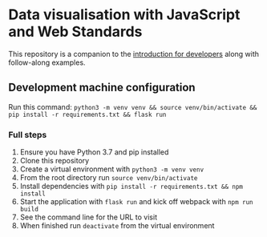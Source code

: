 # Data visualisation with JavaScript and Web Standards

This repository is a companion to the [introduction for developers](https://docs.google.com/presentation/d/1H8UbPesAFGUxk4IuWzBh3QmIHK1oG55WdYIeGjZ7ezU/edit?usp=sharing) along with follow-along examples.

## Development machine configuration

Run this command: `python3 -m venv venv && source venv/bin/activate && pip install -r requirements.txt && flask run `

### Full steps

1. Ensure you have Python 3.7 and pip installed
2. Clone this repository
3. Create a virtual environment with `python3 -m venv venv`
4. From the root directory run `source venv/bin/activate` 
5. Install dependencies with `pip install -r requirements.txt && npm install`
6. Start the application with `flask run` and kick off webpack with `npm run build`
7. See the command line for the URL to visit
8. When finished run `deactivate` from the virtual environment
